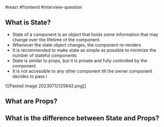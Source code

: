 #react 
#frontend 
#interview-question 

## What is State?

- State of a component is an object that holds some information that may change over the lifetime of the component.
- Whenever the state object changes, the component re-renders
- It is recommended to make state as simple as possible to minimize the number of stateful components
- State is similar to props, but it is private and fully controlled by the component
- It is not accessible to any other component till the owner component decides to pass i

![[Pasted image 20230712125642.png]]

## What are Props?

## What is the difference between State and Props?
